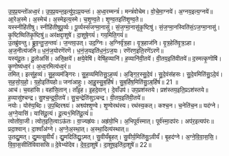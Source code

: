 

  
उ॒प॒प्र॒यन्तो॑अध्व॒रं। उ॒प॒प्र॒यन्त॒इत्यु॑प॒ऽप्र॒यन्तः॑। अ॒ध्व॒रम्मन्त्रं॑। मन्त्रं॑वोचेम। वो॒चे॒मा॒ग्नये॑। अ॒ग्नय॒इत्य॒ग्नये॑॥ आ॒रेअ॒स्मे। अ॒स्मेच॑। अ॒स्मेइत्य॒स्मे। च॒शृ॒ण्व॒ते। शृ॒ण्व॒तइति॑शृ॒ण्व॒ते॥  
यस्स्नीहि॑तीषु। स्नीहि॑तीषुपू॒र्व्यः। पू॒र्व्यस्सं॑जग्मा॒नासु॑। सं॒ज॒ग्मा॒नासु॑कृ॒ष्टिषु॑। सं॒ज॒ग्मा॒नस्विति॑सं॒ऽज॒ग्मा॒नासु॑। कृ॒ष्टिष्विति॑कृ॒ष्टिषु॑॥ अर॑क्षद्दा॒शुषे॑। दा॒शुषे॒गयं॑। गय॒मिति॒गयं॑॥  
उ॒तब्रु॑वन्तु। ब्रु॒व॒न्तु॒ज॒न्तवः॑। ज॒न्तव॒उत्। उद॒ग्निः। अ॒ग्निर्वृ॑त्र॒हा। वृ॒त्र॒हाज॑नि। वृ॒त्र॒हेति॑वृ॒त्र॒ऽहा। अ॒ज॒नीत्य॑जनि॥ ध॒नं॒ज॒योरणॆ॑रणॆ। ध॒नं॒ज॒यइति॑ध॒नं॒ऽज॒यः। रणॆ॑रण॒इति॒रणॆ॑ऽरणॆ॥  
यस्य॑दू॒तः। दू॒तोअसि॑। असि॒क्षये॑। क्षये॒वेषि॑। वेषि॑ह॒व्यानि॑। ह॒व्यानि॑वी॒तये॑। वी॒तय॒इति॑वीतये॑॥ द॒स्मत्कृ॒णॊषि॑। कृ॒णोष्य॑ध्व॒रं। अ॒ध्व॒रमित्य॑ध्व॒रं॥  
तमित्। इत्सु॑ह॒व्यं। सु॒ह॒व्यम॑ङ्गिरः। सु॒ह॒व्यमितिसु॒ऽह॒व्यं। अ॒ङ्गि॒र॒स्सु॒दे॒वं। सु॒दे॒वंस॑हसः। सु॒दे॒वमिति॑सु॒ऽदे॒वं। स॒ह॒सो॒य॒हो॒। य॒हो॒इति॑यहो॥ जना॑आहुः। आ॒हु॒स्सु॒ब॒र्हिषं॑। सु॒ब॒र्हिष॒मिति॑सु॒ऽब॒र्हिषं॑॥ 21 ॥  
आच॑। च॒वहा॑सि। वहा॑सि॒तान्। ताँइ॒ह। इ॒हदे॒वान्। दे॒वाँउप॑। उप॒प्रश॑स्तये। प्रश॑स्तय॒इति॒प्रऽश॑स्तये॥ ह॒व्यासु॑श्चन्द्र। सु॒श्च॒न्द्र॒वी॒तये॑। सु॒च॒न्द्रेति॑सुऽचन्द्र। वी॒तय॒इति॑वी॒तये॑॥  
नयोः। योरु॑प॒ब्दिः। उ॒प॒ब्दिरश्व्यः॑। अश्व्य॑श्शृ॒ण्वे। शृ॒ण्वेरथ॑स्य। रथ॑स्य॒कत्। कश्च॒न। च॒नेति॑च॒न॥ यद॑ग्ने। अ॒ग्ने॒यासि॑। यासि॑दू॒त्यं। दू॒त्य१॒॑मिति॑दू॒त्यं॑॥  
त्वोतो॑वा॒जी। त्वोत॒इति॒त्वाऽऊ॑तः। वा॒ज्यह्र॑यः। अह्र॑यो॒भि। अ॒भिपूर्व॑स्मात्। पूर्व॑स्मा॒दप॑रः। अप॑र॒इत्यप॑रः॥ प्रदा॒श्वान्। दा॒श्वाँअ॑ग्ने। अ॒ग्ने॒अ॒स्था॒त्। अ॒स्था॒दित्य॑स्थात्॥  
उ॒तद्यु॒मत्। द्यु॒मत्सु॒वीर्यं॑। द्यु॒मदिति॑द्यु॒ऽमत्। सु॒वीर्यं॑बृ॒हत्। सु॒वीर्य॒मिति॑सु॒ऽवीर्यं॑। बृ॒हद॑ग्ने। अ॒ग्ने॒वि॒वा॒स॒सि॒। वि॒वा॒स॒सीति॑विवाससि॥ दे॒वेभ्यो॑देव। दे॒व॒दा॒शुषे॑। दा॒शुष॒इति॑दा॒शुषे॑॥ 22॥  
